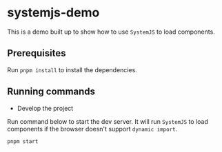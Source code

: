 # systemjs-demo

This is a demo built up to show how to use `SystemJS` to load components.

## Prerequisites

Run `pnpm install` to install the dependencies.

## Running commands

- Develop the project

Run command below to start the dev server. 
It will run `SystemJS` to load components if the browser doesn't support `dynamic import`.

```shell
pnpm start
```